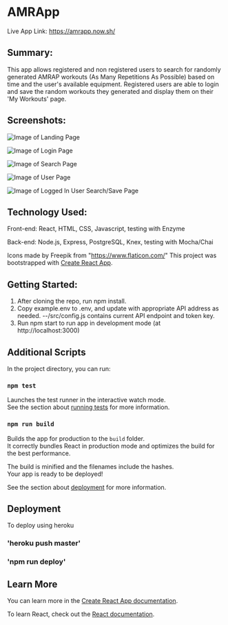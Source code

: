 # AMRApp 

Live App Link: https://amrapp.now.sh/

## Summary:
This app allows registered and non registered users to search for randomly generated AMRAP workouts (As Many Repetitions As Possible) based on time and the user's available equipment. Registered users are able to login and save the random workouts they generated and display them on their 'My Workouts' page.

## Screenshots:

![Image of Landing Page](https://github.com/thinkful-ei-emu/colleen-capstone-client/blob/master/images/landing-page-mobile.png)

![Image of Login Page](https://github.com/thinkful-ei-emu/colleen-capstone-client/blob/master/images/login-page-mobile.png)

![Image of Search Page](https://github.com/thinkful-ei-emu/colleen-capstone-client/blob/master/images/search-page-mobile.png)

![Image of User Page](https://github.com/thinkful-ei-emu/colleen-capstone-client/blob/master/images/user-page-mobile.png)

![Image of Logged In User Search/Save Page](https://github.com/thinkful-ei-emu/colleen-capstone-client/blob/master/images/result-mobile.png)

## Technology Used:

Front-end: React, HTML, CSS, Javascript, testing with Enzyme

Back-end: Node.js, Express, PostgreSQL, Knex, testing with Mocha/Chai


Icons made by Freepik from "https://www.flaticon.com/"
This project was bootstrapped with [Create React App](https://github.com/facebook/create-react-app).

## Getting Started:

1. After cloning the repo, run npm install. 
2. Copy example.env to .env, and update with appropriate API address as needed.
--/src/config.js contains current API endpoint and token key.
3. Run npm start to run app in development mode (at http://localhost:3000)

## Additional Scripts

In the project directory, you can run:

### `npm test`

Launches the test runner in the interactive watch mode.<br>
See the section about [running tests](https://facebook.github.io/create-react-app/docs/running-tests) for more information.

### `npm run build`

Builds the app for production to the `build` folder.<br>
It correctly bundles React in production mode and optimizes the build for the best performance.

The build is minified and the filenames include the hashes.<br>
Your app is ready to be deployed!

See the section about [deployment](https://facebook.github.io/create-react-app/docs/deployment) for more information.


## Deployment 
To deploy using heroku
### 'heroku push master'
### 'npm run deploy'

## Learn More

You can learn more in the [Create React App documentation](https://facebook.github.io/create-react-app/docs/getting-started).

To learn React, check out the [React documentation](https://reactjs.org/).
